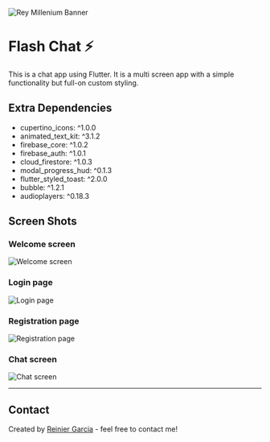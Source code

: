 ![Rey Millenium Banner](https://github.com/reymillenium/images/blob/master/reymillenium_banner_800x200.png)

# Flash Chat ⚡

This is a chat app using Flutter. It is a multi screen app with a simple functionality but full-on custom styling.

## Extra Dependencies

- cupertino_icons: ^1.0.0
- animated_text_kit: ^3.1.2
- firebase_core: ^1.0.2
- firebase_auth: ^1.0.1
- cloud_firestore: ^1.0.3
- modal_progress_hud: ^0.1.3
- flutter_styled_toast: ^2.0.0
- bubble: ^1.2.1
- audioplayers: ^0.18.3
  
  
## Screen Shots

### Welcome screen
![Welcome screen](https://github.com/reymillenium/images/blob/master/my_projects/17_FlashChat/welcome_screen.PNG)

### Login page
![Login page](https://github.com/reymillenium/images/blob/master/my_projects/17_FlashChat/login_screen.PNG)

### Registration page
![Registration page](https://github.com/reymillenium/images/blob/master/my_projects/17_FlashChat/registration_screen.PNG)

### Chat screen
![Chat screen](https://github.com/reymillenium/images/blob/master/my_projects/17_FlashChat/chat_screen.PNG)


***
## Contact
Created by [Reinier Garcia](https://reiniergarcia.dev/) - feel free to contact me!